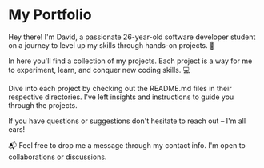 # My Portfolio

Hey there! I'm David, a passionate 26-year-old software developer student on a journey to level up my skills through hands-on projects. 🚀

In here you'll find a collection of my projects. Each project is a way for me to experiment, learn, and conquer new coding skills. 💻

Dive into each project by checking out the README.md files in their respective directories. I've left insights and instructions to guide you through the projects. 

If you have questions  or suggestions don't hesitate to reach out – I'm all ears!

📬 Feel free to drop me a message through my contact info. I'm open to collaborations or discussions.
